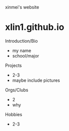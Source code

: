 xinmei's website
# xlin1.github.io

Introduction/Bio
- my name
- school/major

Projects
- 2-3
- maybe include pictures

Orgs/Clubs
- 2
- why

Hobbies
- 2-3

